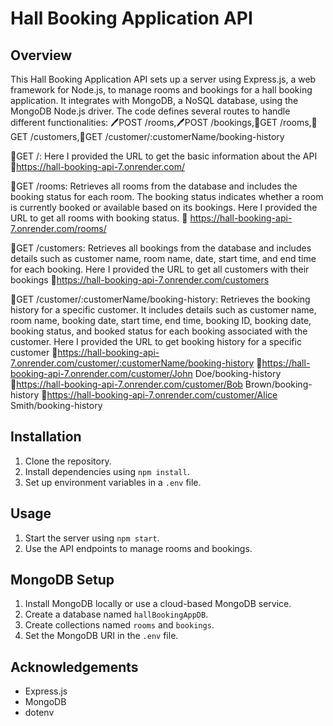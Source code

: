 # Hall Booking Application API
## Overview
This Hall Booking Application API sets up a server using Express.js, a web framework for Node.js, to manage rooms and bookings for a hall booking application. It integrates with MongoDB, a NoSQL database, using the MongoDB Node.js driver. The code defines several routes to handle different functionalities:
🖊️POST /rooms,🖊️POST /bookings,📖GET /rooms,📖GET /customers,📖GET /customer/:customerName/booking-history

📖GET /:
Here I provided the URL to get the basic information about the API
🔗https://hall-booking-api-7.onrender.com/

📖GET /rooms:
Retrieves all rooms from the database and includes the booking status for each room. The booking status indicates whether a room is currently booked or available based on its bookings.
Here I provided the URL to get all rooms with booking status.
🔗 https://hall-booking-api-7.onrender.com/rooms/

📖GET /customers:
Retrieves all bookings from the database and includes details such as customer name, room name, date, start time, and end time for each booking.
Here I provided the URL to  get all customers with their bookings 
🔗https://hall-booking-api-7.onrender.com/customers

📖GET /customer/:customerName/booking-history:
Retrieves the booking history for a specific customer. It includes details such as customer name, room name, booking date, start time, end time, booking ID, booking date, booking status, and booked status for each booking associated with the customer.
Here I provided the URL to get booking history for a specific customer
🔗https://hall-booking-api-7.onrender.com/customer/:customerName/booking-history
🔗https://hall-booking-api-7.onrender.com/customer/John Doe/booking-history
🔗https://hall-booking-api-7.onrender.com/customer/Bob Brown/booking-history
🔗https://hall-booking-api-7.onrender.com/customer/Alice Smith/booking-history

## Installation
1. Clone the repository.
2. Install dependencies using `npm install`.
3. Set up environment variables in a `.env` file.

## Usage
1. Start the server using `npm start`.
2. Use the API endpoints to manage rooms and bookings.

## MongoDB Setup
1. Install MongoDB locally or use a cloud-based MongoDB service.
2. Create a database named `hallBookingAppDB`.
3. Create collections named `rooms` and `bookings`.
4. Set the MongoDB URI in the `.env` file.

## Acknowledgements
- Express.js
- MongoDB
- dotenv

